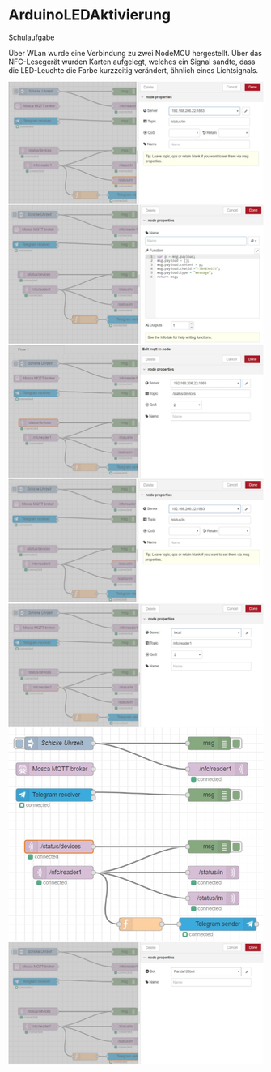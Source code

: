 # ArduinoLEDAktivierung
Schulaufgabe

Über WLan wurde eine Verbindung zu zwei NodeMCU hergestellt. Über das NFC-Lesegerät wurden Karten aufgelegt, welches ein Signal sandte, dass die LED-Leuchte die Farbe kurzzeitig verändert, ähnlich eines Lichtsignals.

<img src="0e8d0af3-3df9-4fd3-9e02-a08bd3e9b5f9.jpg">
<img src="439c575e-886a-4fbb-b347-b71f1feb0e71.jpg">
<img src="753e5bd8-3d22-4632-94e2-8fa30d9b03a8.jpg">
<img src="9d4947ae-602c-43ba-a62e-e0970cb7cea9.jpg">
<img src="b12e79c4-08de-4ecd-8339-b53b524df982.jpg">
<img src="df32135c-4f47-4207-a996-c38bd0b19822.jpg">
<img src="ec979cec-e4cb-4844-a327-dbb8959a7c5f.jpg">

